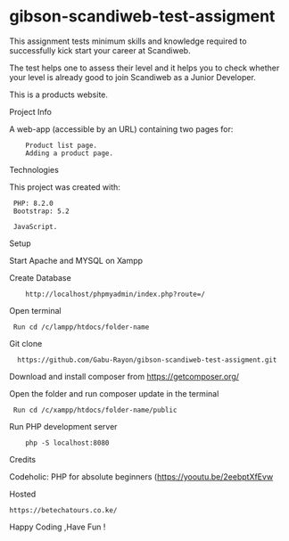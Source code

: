 # gibson-scandiweb-test-assigment

This assignment tests minimum skills and knowledge required to successfully kick start your career at Scandiweb.

The test helps one to assess their level and it helps you to check whether your level is already good to join Scandiweb as a Junior Developer.



This is a products website.

Project Info

A web-app (accessible by an URL) containing two pages for:

        Product list page.
        Adding a product page.
Technologies

This project was created with:


     PHP: 8.2.0
     Bootstrap: 5.2

     JavaScript.
     
Setup

Start Apache and MYSQL on Xampp

Create Database 

        http://localhost/phpmyadmin/index.php?route=/

Open terminal

     Run cd /c/lampp/htdocs/folder-name
     
Git clone

      https://github.com/Gabu-Rayon/gibson-scandiweb-test-assigment.git

Download and install composer from https://getcomposer.org/



Open the folder and run composer update in the terminal

     Run cd /c/xampp/htdocs/folder-name/public

Run PHP development server 

        php -S localhost:8080
Credits

Codeholic: PHP for absolute beginners (https://yooutu.be/2eebptXfEvw

Hosted 

    https://betechatours.co.ke/

Happy Coding ,Have Fun !
